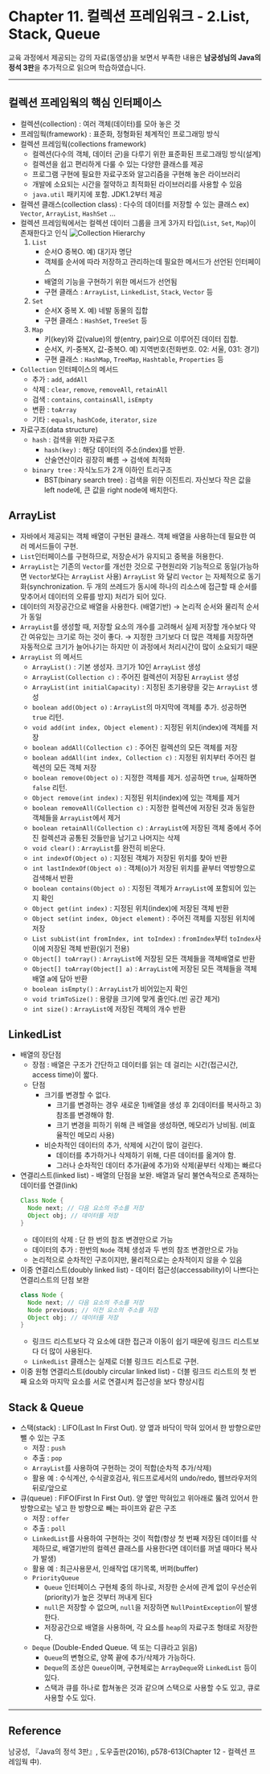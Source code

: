 # Chapter 11. 컬렉션 프레임워크 - 2.List, Stack, Queue

교육 과정에서 제공되는 강의 자료(동영상)을 보면서 부족한 내용은 **남궁성님의 Java의 정석 3판**을 추가적으로 읽으며 학습하였습니다.

---

## 컬렉션 프레임웍의 핵심 인터페이스

- 컬렉션(collection) : 여러 객체(데이터)를 모아 놓은 것
- 프레임웍(framework) : 표준화, 정형화된 체계적인 프로그래밍 방식
- 컬렉션 프레임웍(collections framework)
  - 컬렉션(다수의 객체, 데이터 군)을 다루기 위한 표준화된 프로그래밍 방식(설계)
  - 컬렉션을 쉽고 편리하게 다룰 수 있는 다양한 클래스를 제공
  - 프로그램 구현에 필요한 자료구조와 알고리즘을 구현해 놓은 라이브러리
  - 개발에 소요되는 시간을 절약하고 최적화된 라이브러리를 사용할 수 있음
  - `java.util` 패키지에 포함. JDK1.2부터 제공
- 컬렉션 클래스(collection class) : 다수의 데이터를 저장할 수 있는 클래스
  ex) `Vector`, `ArrayList`, `HashSet` ...
- 컬렉션 프레임웍에서는 컬렉션 데이터 그룹을 크게 3가지 타입(`List`, `Set`, `Map`)이 존재한다고 인식
  ![Collection Hierarchy](./img/CollectionsFramework.png)
  1. `List`
     - 순서O 중복O. 예) 대기자 명단
     - 객체를 순서에 따라 저장하고 관리하는데 필요한 메서드가 선언된 인터페이스
     - 배열의 기능을 구현하기 위한 메서드가 선언됨
     - 구현 클래스 : `ArrayList`, `LinkedList`, `Stack`, `Vector` 등
  2. `Set`
     - 순서X 중복 X. 예) 네발 동물의 집합
     - 구현 클래스 : `HashSet`, `TreeSet` 등
  3. `Map`
     - 키(key)와 값(value)의 쌍(entry, pair)으로 이루어진 데이터 집합.
     - 순서X, 키-중복X, 값-중복O. 예) 지역번호(전화번호. 02: 서울, 031: 경기)
     - 구현 클래스 : `HashMap`, `TreeMap`, `Hashtable`, `Properties` 등
- `Collection` 인터페이스의 메서드
  - 추가 : `add`, `addAll`
  - 삭제 : `clear`, `remove`, `removeAll`, `retainAll`
  - 검색 : `contains`, `containsAll`, `isEmpty`
  - 변환 : `toArray`
  - 기타 : `equals`, `hashCode`, `iterator`, `size`
- 자료구조(data structure)
  - `hash` : 검색을 위한 자료구조
    - `hash(key)` : 해당 데이터의 주소(index)를 반환.
    - 산술연산이라 굉장히 빠름 → 검색에 최적화
  - `binary tree` : 자식노드가 2개 이하인 트리구조
    - BST(binary search tree) : 검색을 위한 이진트리. 자신보다 작은 값을 left node에, 큰 값을 right node에 배치한다.

## ArrayList

- 자바에서 제공되는 객체 배열이 구현된 클래스. 객체 배열을 사용하는데 필요한 여러 메서드들이 구현.
- `List`인터페이스를 구현하므로, 저장순서가 유지되고 중복을 허용한다.
- `ArrayList`는 기존의 `Vector`를 개선한 것으로 구현원리와 기능적으로 동일(가능하면 `Vector`보다는 `ArrayList` 사용)
  `ArrayList` 와 달리 `Vector` 는 자체적으로 동기화(synchronization. 두 개의 쓰레드가 동시에 하나의 리소스에 접근할 때 순서를 맞추어서 데이터의 오류를 방지) 처리가 되어 있다.
- 데이터의 저장공간으로 배열을 사용한다. (배열기반) → 논리적 순서와 물리적 순서가 동일
- `ArrayList`를 생성할 때, 저장할 요소의 개수를 고려해서 실제 저장할 개수보다 약간 여유있는 크기로 하는 것이 좋다. → 지정한 크기보다 더 많은 객체를 저장하면 자동적으로 크기가 늘어나기는 하지만 이 과정에서 처리시간이 많이 소요되기 때문
- `ArrayList` 의 메서드
  - `ArrayList()` : 기본 생성자. 크기가 10인 `ArrayList` 생성
  - `ArrayList(Collection c)` : 주어진 컬렉션이 저장된 `ArrayList` 생성
  - `ArrayList(int initialCapacity)` : 지정된 초기용량을 갖는 `ArrayList` 생성
  - `boolean add(Object o)` : `ArrayList`의 마지막에 객체를 추가. 성공하면 `true` 리턴.
  - `void add(int index, Object element)` : 지정된 위치(index)에 객체를 저장
  - `boolean addAll(Collection c)` : 주어진 컬렉션의 모든 객체를 저장
  - `boolean addAll(int index, Collection c)` : 지정된 위치부터 주어진 컬렉션의 모든 객체 저장
  - `boolean remove(Object o)` : 지정한 객체를 제거. 성공하면 `true`, 실패하면 `false` 리턴.
  - `Object remove(int index)` : 지정된 위치(index)에 있는 객체를 제거
  - `boolean removeAll(Collection c)` : 지정한 컬렉션에 저장된 것과 동일한 객체들을 `ArrayList`에서 제거
  - `boolean retainAll(Collection c)` : `ArrayList`에 저장된 객체 중에서 주어진 컬렉션과 공통된 것들만을 남기고 나머지는 삭제
  - `void clear()` : `ArrayList`를 완전히 비운다.
  - `int indexOf(Object o)` : 지정된 객체가 저장된 위치를 찾아 반환
  - `int lastIndexOf(Object o)` : 객체(o)가 저장된 위치를 끝부터 역방향으로 검색해서 반환
  - `boolean contains(Object o)` : 지정된 객체가 `ArrayList`에 포함되어 있는지 확인
  - `Object get(int index)` : 지정된 위치(index)에 저장된 객체 반환
  - `Object set(int index, Object element)` : 주어진 객체를 지정된 위치에 저장
  - `List subList(int fromIndex, int toIndex)` : `fromIndex`부터 `toIndex`사이에 저장된 객체 반환(읽기 전용)
  - `Object[] toArray()` : `ArrayList`에 저장된 모든 객체들을 객체배열로 반환
  - `Object[] toArray(Object[] a)` : `ArrayList`에 저장된 모든 객체들을 객체배열 a에 담아 반환
  - `boolean isEmpty()` : `ArrayList`가 비어있는지 확인
  - `void trimToSize()` : 용량을 크기에 맞게 줄인다.(빈 공간 제거)
  - `int size()` : `ArrayList`에 저장된 객체의 개수 반환

## LinkedList

- 배열의 장단점
  - 장점 : 배열은 구조가 간단하고 데이터를 읽는 데 걸리는 시간(접근시간, access time)이 짧다.
  - 단점
    - 크기를 변경할 수 없다.
      - 크기를 변경하는 경우 새로운 1)배열을 생성 후 2)데이터를 복사하고 3)참조를 변경해야 함.
      - 크기 변경을 피하기 위해 큰 배열을 생성하면, 메모리가 낭비됨. (비효율적인 메모리 사용)
    - 비순차적인 데이터의 추가, 삭제에 시간이 많이 걸린다.
      - 데이터를 추가하거나 삭제하기 위해, 다른 데이터를 옮겨야 함.
      - 그러나 순차적인 데이터 추가(끝에 추가)와 삭제(끝부터 삭제)는 빠르다
- 연결리스트(linked list) - 배열의 단점을 보완. 배열과 달리 불연속적으로 존재하는 데이터를 연결(link)
  ```java
  Class Node {
  	Node next; // 다음 요소의 주소를 저장
  	Object obj; // 데이터를 저장
  }
  ```
  - 데이터의 삭제 : 단 한 번의 참조 변경만으로 가능
  - 데이터의 추가 : 한번의 `Node` 객체 생성과 두 번의 참조 변경만으로 가능
  - 논리적으로 순차적인 구조이지만, 물리적으로는 순차적이지 않을 수 있음
- 이중 연결리스트(doubly linked list) - 데이터 접근성(accessability)이 나쁘다는 연결리스트의 단점 보완
  ```java
  class Node {
  	Node next; // 다음 요소의 주소를 저장
  	Node previous; // 이전 요소의 주소를 저장
  	Object obj; // 데이터를 저장
  }
  ```
  - 링크드 리스트보다 각 요소에 대한 접근과 이동이 쉽기 때문에 링크드 리스트보다 더 많이 사용된다.
  - `LinkedList` 클래스는 실제로 더블 링크드 리스트로 구현.
- 이중 원형 연결리스트(doubly circular linked list) - 더블 링크드 리스트의 첫 번째 요소와 마지막 요소를 서로 연결시켜 접근성을 보다 향상시킴

## Stack & Queue

- 스택(stack) : LIFO(Last In First Out). 양 옆과 바닥이 막혀 있어서 한 방향으로만 뺄 수 있는 구조
  - 저장 : `push`
  - 추출 : `pop`
  - `ArrayList`를 사용하여 구현하는 것이 적합(순차적 추가/삭제)
  - 활용 예 : 수식계산, 수식괄호검사, 워드프로세서의 undo/redo, 웹브라우저의 뒤로/앞으로
- 큐(queue) : FIFO(First In First Out). 양 옆만 막혀있고 위아래로 뚫려 있어서 한 방향으로는 넣고 한 방향으로 빼는 파이프와 같은 구조
  - 저장 : `offer`
  - 추출 : `poll`
  - `LinkedList`를 사용하여 구현하는 것이 적합(항상 첫 번째 저장된 데이터를 삭제하므로, 배열기반의 컬렉션 클래스를 사용한다면 데이터를 꺼낼 때마다 복사가 발생)
  - 활용 예 : 최근사용문서, 인쇄작업 대기목록, 버퍼(buffer)
  - `PriorityQueue`
    - `Queue` 인터페이스 구현체 중의 하나로, 저장한 순서에 관계 없이 우선순위(priority)가 높은 것부터 꺼내게 된다
    - `null`은 저장할 수 없으며, `null`을 저장하면 `NullPointException`이 발생한다.
    - 저장공간으로 배열을 사용하며, 각 요소를 `heap`의 자료구조 형태로 저장한다.
  - `Deque` (Double-Ended Queue. 덱 또는 디큐라고 읽음)
    - `Queue`의 변형으로, 양쪽 끝에 추가/삭제가 가능하다.
    - `Deque`의 조상은 `Queue`이며, 구현체로는 `ArrayDeque`와 `LinkedList` 등이 있다.
    - 스택과 큐를 하나로 합쳐놓은 것과 같으며 스택으로 사용할 수도 있고, 큐로 사용할 수도 있다.

---

## Reference

남궁성, 『Java의 정석 3판』, 도우출판(2016), p578-613(Chapter 12 - 컬렉션 프레임웍 中).
